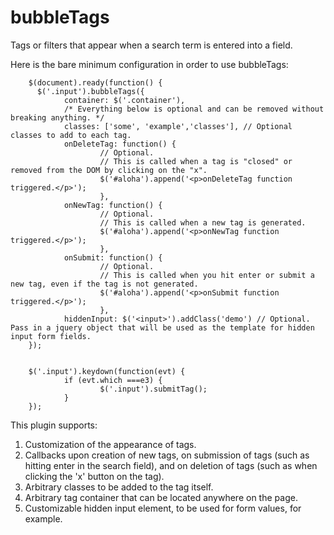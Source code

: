 bubbleTags
==========

Tags or filters that appear when a search term is entered into a field.

Here is the bare minimum configuration in order to use bubbleTags:

        $(document).ready(function() {
          $('.input').bubbleTags({
                container: $('.container'),
                /* Everything below is optional and can be removed without breaking anything. */
                classes: ['some', 'example','classes'], // Optional classes to add to each tag.
                onDeleteTag: function() {
                        // Optional.
                        // This is called when a tag is "closed" or removed from the DOM by clicking on the "x".
                        $('#aloha').append('<p>onDeleteTag function triggered.</p>');
                        },
                onNewTag: function() {
                        // Optional.
                        // This is called when a new tag is generated.
                        $('#aloha').append('<p>onNewTag function triggered.</p>');
                        },
                onSubmit: function() {
                        // Optional.
                        // This is called when you hit enter or submit a new tag, even if the tag is not generated.
                        $('#aloha').append('<p>onSubmit function triggered.</p>');
                        },
                hiddenInput: $('<input>').addClass('demo') // Optional. Pass in a jquery object that will be used as the template for hidden input form fields.
        });


        $('.input').keydown(function(evt) {
                if (evt.which ===e3) {
                        $('.input').submitTag();
                }
        });
        
This plugin supports:

1. Customization of the appearance of tags.
2. Callbacks upon creation of new tags, on submission of tags (such as hitting enter in the search field), and on deletion of tags (such as when clicking the 'x' button on the tag).
3. Arbitrary classes to be added to the tag itself.
4. Arbitrary tag container that can be located anywhere on the page.
5. Customizable hidden input element, to be used for form values, for example.
